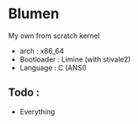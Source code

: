 # Blumen 

My own from scratch kernel

- arch : x86_64
- Bootloader : Limine (with stivale2)
- Language : C (ANSI)

## Todo :
* Everything 